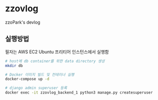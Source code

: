 # zzovlog
zzoPark's devlog
## 실행방법
필자는 AWS EC2 Ubuntu 프리티어 인스턴스에서 실행함
```bash
# host에 db container를 위한 data directory 생성
mkdir db

# Docker 이미지 빌드 및 컨테이너 실행
docker-compose up -d

# django admin superuser 등록
docker exec -it zzovlog_backend_1 python3 manage.py createsuperuser
```
